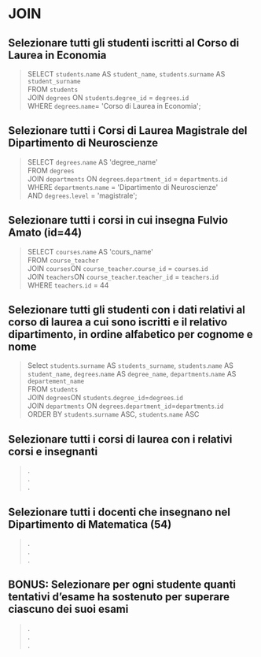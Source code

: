 # JOIN

## Selezionare tutti gli studenti iscritti al Corso di Laurea in Economia

> SELECT `students`.`name` AS `student_name`, `students`.`surname` AS `student_surname`  
> FROM `students`  
> JOIN `degrees` ON `students`.`degree_id` = `degrees`.`id`  
> WHERE `degrees`.`name`= 'Corso di Laurea in Economia';

## Selezionare tutti i Corsi di Laurea Magistrale del Dipartimento di Neuroscienze

> SELECT `degrees`.`name` AS 'degree_name'  
> FROM `degrees`  
> JOIN `departments` ON `degrees`.`department_id` = `departments`.`id`  
> WHERE `departments`.`name` = 'Dipartimento di Neuroscienze'  
> AND `degrees`.`level` = 'magistrale';

## Selezionare tutti i corsi in cui insegna Fulvio Amato (id=44)

> SELECT `courses`.`name` AS 'cours_name'  
> FROM `course_teacher`  
> JOIN `courses`ON `course_teacher`.`course_id` = `courses`.`id`  
> JOIN `teachers`ON `course_teacher`.`teacher_id` = `teachers`.`id`  
> WHERE `teachers`.`id` = 44

## Selezionare tutti gli studenti con i dati relativi al corso di laurea a cui sono iscritti e il relativo dipartimento, in ordine alfabetico per cognome e nome

> Select `students`.`surname` AS `students_surname`, `students`.`name` AS `student_name`, `degrees`.`name` AS `degree_name`, `departments`.`name` AS `departement_name`  
> FROM `students`  
> JOIN `degrees`ON `students`.`degree_id`=`degrees`.`id`  
> JOIN `departments` ON `degrees`.`department_id`=`departments`.`id`  
> ORDER BY `students`.`surname` ASC, `students`.`name` ASC

## Selezionare tutti i corsi di laurea con i relativi corsi e insegnanti

> .  
> .  
> .

## Selezionare tutti i docenti che insegnano nel Dipartimento di Matematica (54)

> .  
> .  
> .

## BONUS: Selezionare per ogni studente quanti tentativi d’esame ha sostenuto per superare ciascuno dei suoi esami

> .  
> .  
> .
